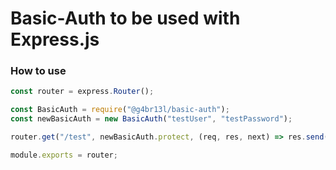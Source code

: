 # Basic-Auth to be used with Express.js

### How to use

```js
const router = express.Router();

const BasicAuth = require("@g4br13l/basic-auth");
const newBasicAuth = new BasicAuth("testUser", "testPassword");

router.get("/test", newBasicAuth.protect, (req, res, next) => res.send("authorized!"));

module.exports = router;
```
